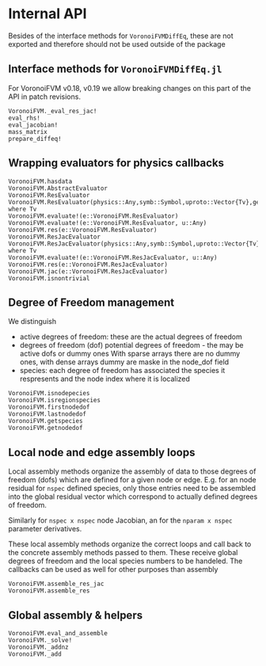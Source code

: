# Internal API


Besides of the interface methods for `VoronoiFVMDiffEq`, these are not exported and therefore should not be used outside of the package

## Interface methods for `VoronoiFVMDiffEq.jl`
For VoronoiFVM v0.18, v0.19 we allow breaking changes on this part of the API in patch revisions.
```@docs
VoronoiFVM._eval_res_jac!
eval_rhs!
eval_jacobian!
mass_matrix
prepare_diffeq!
```


## Wrapping evaluators for physics callbacks
```@docs 
VoronoiFVM.hasdata
VoronoiFVM.AbstractEvaluator
VoronoiFVM.ResEvaluator
VoronoiFVM.ResEvaluator(physics::Any,symb::Symbol,uproto::Vector{Tv},geom::Any,nspec::Int) where Tv
VoronoiFVM.evaluate!(e::VoronoiFVM.ResEvaluator)
VoronoiFVM.evaluate!(e::VoronoiFVM.ResEvaluator, u::Any)
VoronoiFVM.res(e::VoronoiFVM.ResEvaluator)
VoronoiFVM.ResJacEvaluator
VoronoiFVM.ResJacEvaluator(physics::Any,symb::Symbol,uproto::Vector{Tv},geom::Any,nspec::Int) where Tv
VoronoiFVM.evaluate!(e::VoronoiFVM.ResJacEvaluator, u::Any)
VoronoiFVM.res(e::VoronoiFVM.ResJacEvaluator)
VoronoiFVM.jac(e::VoronoiFVM.ResJacEvaluator)
VoronoiFVM.isnontrivial
```

## Degree of Freedom management



We distinguish
- active degrees of freedom: these are the actual degrees of freedom 
- degrees of freedom (dof)  potential degrees of freedom - the may be active dofs or dummy ones
  With sparse arrays there are no dummy ones, with dense arrays dummy are maske in the node_dof field
- species: each degree of freedom  has associated the species it respresents and the node index where it is localized  




```@docs 
VoronoiFVM.isnodepecies
VoronoiFVM.isregionspecies
VoronoiFVM.firstnodedof
VoronoiFVM.lastnodedof
VoronoiFVM.getspecies
VoronoiFVM.getnodedof
```
## Local node and edge assembly loops

Local assembly methods organize the assembly of data to those degrees of freedom (dofs) which are defined for a given node or edge.
E.g. for an node residual for `nspec` defined species, only those entries need to be assembled into the global residual vector which correspond to actually defined degrees of freedom. 

Similarly for  `nspec x nspec` node Jacobian, an for the `nparam x nspec` parameter derivatives.

These local assembly methods organize the correct loops and call back to the concrete assembly methods passed to them.
These receive global degrees of freedom and the local species numbers to be handeled. The callbacks can be used as well for other purposes than assembly

```@docs 
VoronoiFVM.assemble_res_jac
VoronoiFVM.assemble_res
```


## Global assembly & helpers

```@docs 
VoronoiFVM.eval_and_assemble
VoronoiFVM._solve!
VoronoiFVM._addnz
VoronoiFVM._add
```

